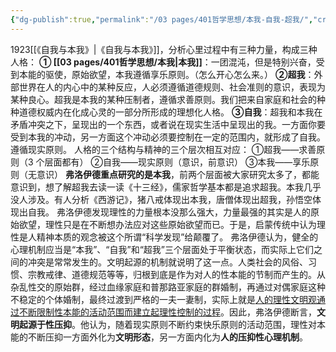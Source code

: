 ```yaml
---
{"dg-publish":true,"permalink":"/03 pages/401哲学思想/本我-自我-超我/","created":"2024-11-30T20:56:16.485+08:00","updated":"2025-03-04T13:32:32.001+08:00"}
---
```




1923[[《自我与本我》\|《自我与本我》]]，分析心里过程中有三种力量，构成三种人格：
**① [[03 pages/401哲学思想/本我\|本我]]**：一团混沌，但是特别兴奋，受到本能的驱使，原始欲望，本我遵循享乐原则。（怎么开心怎么来。）
**②超我**：外部世界在人的内心中的某种反应，人必须遵循道德规则、社会准则的意识，表现为某种良心。超我是本我的某种压制者，遵循求善原则。我们把来自家庭和社会的种种道德权威内在化成心灵的一部分所形成的理想化人格。
**③自我**：超我和本我在矛盾冲突之下，呈现出的一个东西，或者说在现实生活中呈现出的我。一方面你要受到本我的冲动，另一方面这个冲动必须要控制在一定的范围内，就形成了自我。遵循现实原则。
人格的三个结构与精神的三个层次相互对应：
①超我——求善原则（3 个层面都有）
②自我——现实原则（意识，前意识）
③本我——享乐原则（无意识）
**弗洛伊德重点研究的是本我**，前两个层面被大家研究太多了，都能意识到，想了解超我去读一读《十三经》，儒家哲学基本都是追求超我。本我几乎没人涉及。有人分析《西游记》，猪八戒体现出本我，唐僧体现出超我，孙悟空体现出自我。
弗洛伊德发现理性的力量根本没那么强大，力量最强的其实是人的原始欲望，理性只是在不断想办法应对这些原始欲望而已。于是，启蒙传统中认为理性是人精神本质的观念被这个所谓“科学发现”给颠覆了。
弗洛伊德认为，健全的心理机制应当是“本我”、“自我”和“超我”三个层面处于平衡状态，而实际上它们之间的冲突是常常发生的。文明起源的机制就说明了这一点。人类社会的风俗、习惯、宗教戒律、道德规范等等，归根到底是作为对人的性本能的节制而产生的。从杂乱性交的原始群，经过血缘家庭和普那路亚家庭的群婚制，再通过对偶家庭这种不稳定的个体婚制，最终过渡到严格的一夫一妻制，实际上就是<u>人的理性文明观通过不断限制性本能的活动范围而建立起理性控制的过程</u>。因此，弗洛伊德断言，**文明起源于性压抑**。他认为，随着现实原则不断约束快乐原则的活动范围，理性对本能的不断压抑一方面外化为**文明形态**，另一方面内化为**人的压抑性心理机制**。
